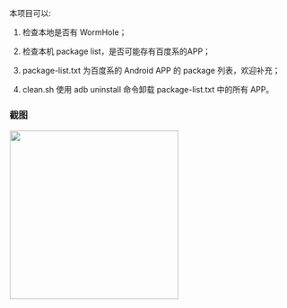 本项目可以:

1.  检查本地是否有 WormHole；

2.  检查本机 package list，是否可能存有百度系的APP；

3.  package-list.txt 为百度系的 Android APP 的 package 列表，欢迎补充；

4.  clean.sh 使用 adb uninstall 命令卸载 package-list.txt 中的所有 APP。

### 截图

<div><img src='https://raw.githubusercontent.com/liaohuqiu/android-ILoveBaidu/master/art/demo.gif' width="300px" style='border: #f1f1f1 solid 1px'/></div>

